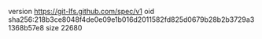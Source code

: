 version https://git-lfs.github.com/spec/v1
oid sha256:218b3ce8048f4de0e09e1b016d2011582fd825d0679b28b2b3729a31368b57e8
size 22680
